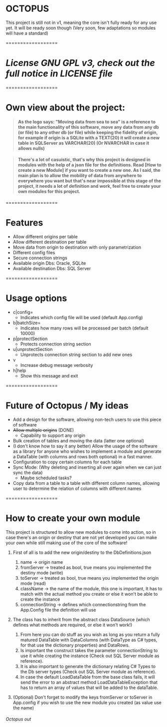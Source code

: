 # **OCTOPUS**
This project is still not in v1, meaning the core isn't fully ready for any use yet. It will be ready soon though (Very soon, few adaptations so modules will have a standard)

 ==================
 
# *License GNU GPL v3, check out the full notice in LICENSE file*
 ==================


# **Own view about the project:**

> #### As the logo says: "Moving data from sea to sea" is a reference to the main functionality of this software, move any data from any db (or file) to any other db (or file) while keeping the fidelity of origin, for example if origin is a SQLite with a TEXT(20) it will create a new table in SQLServer as VARCHAR(20) (Or NVARCHAR in case it allows nulls)

> #### There's a lot of casuistic, that's why this project is designed in modules with the help of a json file for the definitions. Read [How to create a new Module] if you want to create a new one. As I said, the main plan is to allow the mobility of data from anywhere to everywhere you want but that's near impossible at this stage of the project, it needs a lot of definition and work, feel free to create your own modules for this project.

==================

# **Features**

* Allow different origins per table
* Allow different destination per table
* Move data from origin to destination with only parametrization
* Different config files
* Secure connection strings
* Available origin Dbs: Oracle, SQLite
* Available destination Dbs: SQL Server

==================

# **Usage options**

* c|config=
	* Indicates which config file will be used (default App.config)
* b|batchSize=
	* Indicates how many rows will be processed per batch (default 10000)
* p|protectSection
	* Protects connection string section
* u|unprotectSection
	* Unprotects connection string section to add new ones
* v
	* Increase debug message verbosity
* h|help
	* Show this message and exit

==================

# **Future of Octopus / My ideas**

* Add a design for the software, allowing non-tech users to use this piece of software
* ~~Allow multiple origins~~ (DONE)
	* Capability to support any origin 
* Bulk creation of tables and moving the data (latter one optional)
* (I don't know how to say it any better) Allow the usage of the software as a library for anyone who wishes to implement a module and generate a DataTable (with columns and rows both optional) in a fast manner.
* Configuration to copy certain columns for each table
* Sync Mode: (Why deleting and inserting all over again when we can just sync the data)
	* Maybe scheduled tasks?
* Copy data from a table to a table with different column names, allowing user to determine the relation of columns with different names

==================

# **How to create your own module**

This project is structured to allow new modules to come into action, so in case there's an origin or destiny that are not yet developed you can make your own while still making use of the core of the software!

1. First of all is to add the new origin/destiny to the DbDefinitions.json
	1. name -> origin name
	2. fromServer -> treated as bool, true means you implemented the destiny mode (write)
	3. toServer -> treated as bool, true means you implemented the origin mode (read)
	4. className -> the name of the module, this one is important, It has to match with the actual method you create or else it won't be able to create the instance
	5. connectionString -> defines which connectionstring from the App.Config file the definition will use

2. The class has to inherit from the abstract class DataSource (which defines what methods are required, or else it won't work!)
	1. From here you can do stuff as you wish as long as you return a fully matured DataTable with DataColumns (with DataType as C# types, for that use the dictionary properties) and DataRows.
	2. Is important the construct takes the parameter connectionString to use it while creating the instance (Check out SQL Server module as reference).
	3. It is also important to generate the dictionary relating C# Types to the Db server types (Check out SQL Server module as reference).
	4. In case the default LoadDataTable from the base class fails, it will send the error to an abstract method LoadDataTableException that has to return an array of values that will be added to the dataTable.

3. (Optional) Don't forget to modify the keys fromServer or toServer in App.config if you wish to use the new module you created (as value use the name)

###### Octopus out

